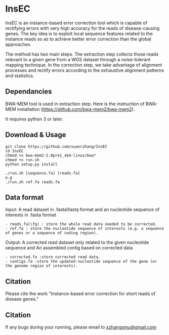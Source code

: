 # InsEC
InsEC is an instance-based error correction tool which is capable of rectifying errors with very high accuracy for the reads of disease-causing genes.
The key idea is to exploit local sequence features related to the instance reads so as to achieve better error correction than the global approaches. 

The method has two main steps.
The extraction step collects those reads relevant to a given gene from a WGS dataset through a noise-tolerant mapping technique.
In the correction step, we take advantage of alignment processes and rectify errors according to the exhaustive alignment patterns and statistics.

## Dependancies
BWA-MEM tool is used in extraction step. Here is the instruction of BWA-MEM installation (https://github.com/bwa-mem2/bwa-mem2).

It requires python 3 or later.

## Download & Usage

	git clone https://github.com/xuanrzhang/InsEC
	cd InsEC
	chmod +x bwa-mem2-2.0pre1_x64-linux/bwa*
	chmod +x run.sh
	python setup.py install
	
	./run.sh [sequence.fa] [reads.fa]
	e.g 
	./run.sh ref.fa reads.fa
  
## Data format
Input: A read dataset in .fasta\fastq format and an nucleotide sequence of interests in .fasta format

	- reads.fa(\fq) : store the whole read data needed to be corrected.
	- ref.fa : store the nucleotide sequence of interests (e.g. a sequence of genes or a sequence of coding region).

Output: A corrected read dataset only related to the given nucleotide sequence and An assembled contig based on corrected data

	- corrected.fa :store corrected read data.
	- contigs.fa :store the updated nucleotide sequence of the gene (or the genome region of interests).

	
## Citation
Please cite the work "Instance-based error correction for short reads of disease genes."

## Citation
If any bugs during your running, please email to xzhangxmu@gmail.com

